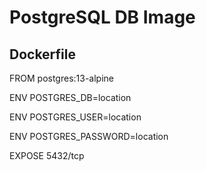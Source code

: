 # PostgreSQL DB Image

## Dockerfile

FROM postgres:13-alpine

ENV POSTGRES_DB=location

ENV POSTGRES_USER=location

ENV POSTGRES_PASSWORD=location

EXPOSE 5432/tcp
